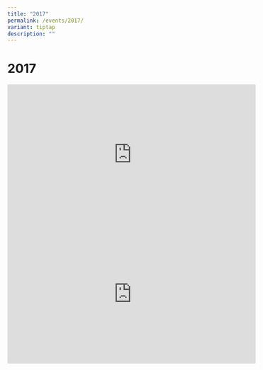 ```yaml
---
title: "2017"
permalink: /events/2017/
variant: tiptap
description: ""
---
```

<h1>2017</h1><div class="iframe-wrapper"><iframe height="315" width="560" allowfullscreen="true" frameborder="0" src="https://www.youtube.com/embed/A8OmJw_yMQ4?si=owBXBGYaxmTqzffA"></iframe></div><div class="iframe-wrapper"><iframe height="315" width="560" allowfullscreen="true" frameborder="0" src="https://www.youtube.com/embed/NbBvFx11QTY?si=NaKG5mSZWB_Hq17S"></iframe></div><p></p>